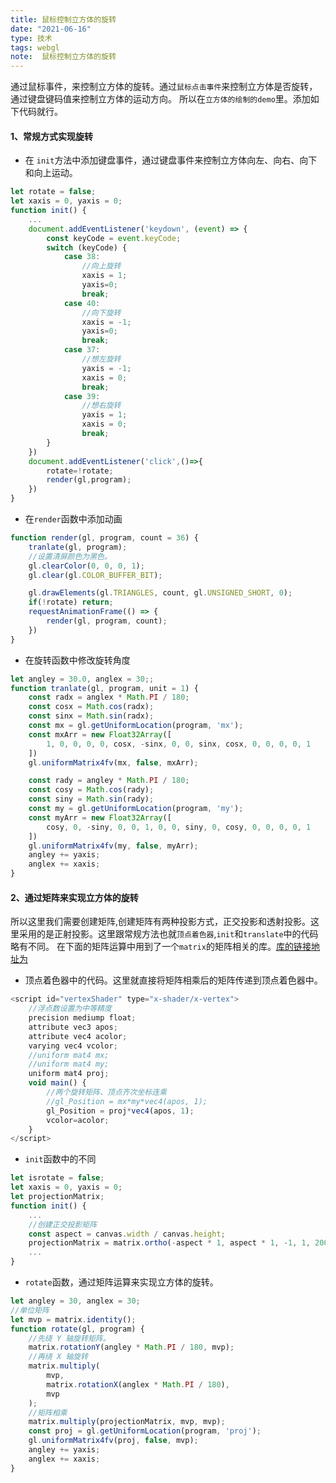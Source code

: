 ```yaml
---
title: 鼠标控制立方体的旋转
date: "2021-06-16"
type: 技术
tags: webgl
note:  鼠标控制立方体的旋转
---
```


通过鼠标事件，来控制立方体的旋转。通过`鼠标点击事件`来控制立方体是否旋转，通过键盘键码值来控制立方体的运动方向。
所以在`立方体的绘制的demo`里。添加如下代码就行。
#### 1、常规方式实现旋转
+ 在 `init`方法中添加键盘事件，通过键盘事件来控制立方体向左、向右、向下和向上运动。
```js
let rotate = false;
let xaxis = 0, yaxis = 0;
function init() {
    ...
    document.addEventListener('keydown', (event) => {
        const keyCode = event.keyCode;
        switch (keyCode) {
            case 38:
                //向上旋转
                xaxis = 1;
                yaxis=0;
                break;
            case 40:
                //向下旋转
                xaxis = -1;
                yaxis=0;
                break;
            case 37:
                //想左旋转
                yaxis = -1;
                xaxis = 0;
                break;
            case 39:
                //想右旋转
                yaxis = 1;
                xaxis = 0;
                break;
        }
    })
    document.addEventListener('click',()=>{
        rotate=!rotate;
        render(gl,program);
    })
}
```

+ 在`render`函数中添加动画
```js
function render(gl, program, count = 36) {
    tranlate(gl, program);
    //设置清屏颜色为黑色。
    gl.clearColor(0, 0, 0, 1);
    gl.clear(gl.COLOR_BUFFER_BIT);

    gl.drawElements(gl.TRIANGLES, count, gl.UNSIGNED_SHORT, 0);
    if(!rotate) return;
    requestAnimationFrame(() => {
        render(gl, program, count);
    })
}
```
+ 在旋转函数中修改旋转角度
```js
let angley = 30.0, anglex = 30;;
function tranlate(gl, program, unit = 1) {
    const radx = anglex * Math.PI / 180;
    const cosx = Math.cos(radx);
    const sinx = Math.sin(radx);
    const mx = gl.getUniformLocation(program, 'mx');
    const mxArr = new Float32Array([
        1, 0, 0, 0, 0, cosx, -sinx, 0, 0, sinx, cosx, 0, 0, 0, 0, 1
    ])
    gl.uniformMatrix4fv(mx, false, mxArr);

    const rady = angley * Math.PI / 180;
    const cosy = Math.cos(rady);
    const siny = Math.sin(rady);
    const my = gl.getUniformLocation(program, 'my');
    const myArr = new Float32Array([
        cosy, 0, -siny, 0, 0, 1, 0, 0, siny, 0, cosy, 0, 0, 0, 0, 1
    ])
    gl.uniformMatrix4fv(my, false, myArr);
    angley += yaxis;
    anglex += xaxis;
}
```
#### 2、通过矩阵来实现立方体的旋转
所以这里我们需要创建矩阵,创建矩阵有两种投影方式，正交投影和透射投影。这里采用的是正射投影。这里跟常规方法也就`顶点着色器`,`init`和`translate`中的代码略有不同。
在下面的矩阵运算中用到了一个`matrix`的矩阵相关的库。[库的链接地址为](https://github.com/tangjie-93/WebGL/blob/main/utils/webgl-matrix.js)
+ 顶点着色器中的代码。这里就直接将矩阵相乘后的矩阵传递到顶点着色器中。
```js
<script id="vertexShader" type="x-shader/x-vertex">
    //浮点数设置为中等精度
    precision mediump float;
    attribute vec3 apos;
    attribute vec4 acolor;
    varying vec4 vcolor;
    //uniform mat4 mx;
    //uniform mat4 my;
    uniform mat4 proj;
    void main() {
        //两个旋转矩阵、顶点齐次坐标连乘
        //gl_Position = mx*my*vec4(apos, 1);
        gl_Position = proj*vec4(apos, 1);
        vcolor=acolor;
    }
</script>
```
+ `init`函数中的不同
```js
let isrotate = false;
let xaxis = 0, yaxis = 0;
let projectionMatrix;
function init() {
    ...
    //创建正交投影矩阵
    const aspect = canvas.width / canvas.height;
    projectionMatrix = matrix.ortho(-aspect * 1, aspect * 1, -1, 1, 200, -200);
    ...
}
```
+ `rotate`函数，通过矩阵运算来实现立方体的旋转。
```js
let angley = 30, anglex = 30;
//单位矩阵
let mvp = matrix.identity();
function rotate(gl, program) {
    //先绕 Y 轴旋转矩阵。
    matrix.rotationY(angley * Math.PI / 180, mvp);
    //再绕 X 轴旋转
    matrix.multiply(
        mvp,
        matrix.rotationX(anglex * Math.PI / 180),
        mvp
    );
    //矩阵相乘
    matrix.multiply(projectionMatrix, mvp, mvp);
    const proj = gl.getUniformLocation(program, 'proj');
    gl.uniformMatrix4fv(proj, false, mvp);
    angley += yaxis;
    anglex += xaxis;
}
```
